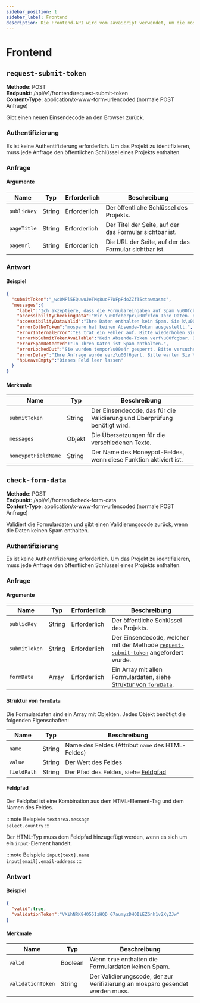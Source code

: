 ```yaml
---
sidebar_position: 1
sidebar_label: Frontend
description: Die Frontend-API wird vom JavaScript verwendet, um die mosparo-Box zu laden.
---
```


# Frontend

## `request-submit-token`

**Methode**: POST<br />
**Endpunkt**: /api/v1/frontend/request-submit-token<br />
**Content-Type**: application/x-www-form-urlencoded (normale POST Anfrage)

Gibt einen neuen Einsendecode an den Browser zurück.

### Authentifizierung

Es ist keine Authentifizierung erforderlich. Um das Projekt zu identifizieren, muss jede Anfrage den öffentlichen Schlüssel eines Projekts enthalten.

### Anfrage

#### Argumente

| Name        | Typ    | Erforderlich  | Beschreibung                                            |
|-------------|--------|---------------|---------------------------------------------------------|
| `publicKey` | String | Erforderlich  | Der öffentliche Schlüssel des Projekts.                 |
| `pageTitle` | String | Erforderlich  | Der Titel der Seite, auf der das Formular sichtbar ist. |
| `pageUrl`   | String | Erforderlich  | Die URL der Seite, auf der das Formular sichtbar ist.   |

### Antwort

#### Beispiel
```json
{
  "submitToken":"_wc0MPl5EQuwuJeTMq8uoF7WFpFdoZZf35ctawmasmc",
  "messages":{
    "label":"Ich akzeptiere, dass die Formulareingaben auf Spam \u00fcberpr\u00fcft und f\u00fcr 14 Tage verschl\u00fcsselt gespeichert werden.",
    "accessibilityCheckingData":"Wir \u00fcberpr\u00fcfen Ihre Daten. Bitte warten Sie.",
    "accessibilityDataValid":"Ihre Daten enthalten kein Spam. Sie k\u00f6nnen das Formular absenden.",
    "errorGotNoToken":"mosparo hat keinen Absende-Token ausgestellt.",
    "errorInternalError":"Es trat ein Fehler auf. Bitte wiederholen Sie den Vorgang.",
    "errorNoSubmitTokenAvailable":"Kein Absende-Token verf\u00fcgbar. Die Validierung Ihrer Daten ist nicht m\u00f6glich.",
    "errorSpamDetected":"In Ihren Daten ist Spam enthalten.",
    "errorLockedOut":"Sie wurden tempor\u00e4r gesperrt. Bitte versuchen Sie es nach %datetime% erneut.",
    "errorDelay":"Ihre Anfrage wurde verz\u00f6gert. Bitte warten Sie %seconds% Sekunden.",
    "hpLeaveEmpty":"Dieses Feld leer lassen"
  }
}
```

#### Merkmale

| Name                | Typ    | Beschreibung                                                             |
|---------------------|--------|--------------------------------------------------------------------------|
| `submitToken`       | String | Der Einsendecode, das für die Validierung und Überprüfung benötigt wird. |
| `messages`          | Objekt | Die Übersetzungen für die verschiedenen Texte.                           |
| `honeypotFieldName` | String | Der Name des Honeypot-Feldes, wenn diese Funktion aktiviert ist.         |

## `check-form-data`

**Methode**: POST<br />
**Endpunkt**: /api/v1/frontend/check-form-data<br />
**Content-Type**: application/x-www-form-urlencoded (normale POST Anfrage)

Validiert die Formulardaten und gibt einen Validierungscode zurück, wenn die Daten keinen Spam enthalten.

### Authentifizierung

Es ist keine Authentifizierung erforderlich. Um das Projekt zu identifizieren, muss jede Anfrage den öffentlichen Schlüssel eines Projekts enthalten.

### Anfrage

#### Argumente

| Name          | Typ    | Erforderlich | Beschreibung                                                                                                 |
|---------------|--------|--------------|--------------------------------------------------------------------------------------------------------------|
| `publicKey`   | String | Erforderlich | Der öffentliche Schlüssel des Projekts.                                                                      |
| `submitToken` | String | Erforderlich | Der Einsendecode, welcher mit der Methode [`request-submit-token`](#request-submit-token) angefordert wurde. |
| `formData`    | Array  | Erforderlich | Ein Array mit allen Formulardaten, siehe [Struktur von `formData`](#struktur-von-formdata).                  |

#### Struktur von `formData`

Die Formulardaten sind ein Array mit Objekten. Jedes Objekt benötigt die folgenden Eigenschaften:

| Name        | Typ    | Beschreibung                                      |
|-------------|--------|---------------------------------------------------|
| `name`      | String | Name des Feldes (Attribut `name` des HTML-Feldes) |
| `value`     | String | Der Wert des Feldes                               |
| `fieldPath` | String | Der Pfad des Feldes, siehe [Feldpfad](#feldpfad)  |

#### Feldpfad

Der Feldpfad ist eine Kombination aus dem HTML-Element-Tag und dem Namen des Feldes.

:::note Beispiele
`textarea.message`<br />
`select.country`
:::

Der HTML-Typ muss dem Feldpfad hinzugefügt werden, wenn es sich um ein `input`-Element handelt.

:::note Beispiele
`input[text].name`<br />
`input[email].email-address`
:::

### Antwort

#### Beispiel
```json
{
  "valid":true,
  "validationToken":"VXihNRK84O55IzHQD_G7aumyzDHOIiEZGnh1v2XyZJw"
}
```

#### Merkmale

| Name                | Typ     | Beschreibung                                                                 |
|---------------------|---------|------------------------------------------------------------------------------|
| `valid`             | Boolean | Wenn `true` enthalten die Formulardaten keinen Spam.                         |
| `validationToken`   | String  | Der Validierungscode, der zur Verifizierung an mosparo gesendet werden muss. |

